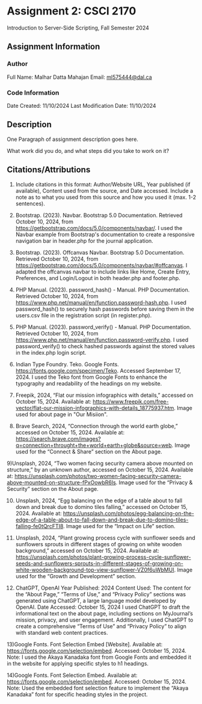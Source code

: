<!--- The following README.md sample file was adapted from https://gist.github.com/PurpleBooth/109311bb0361f32d87a2#file-readme-template-md by Raghav Sampangi for academic use ---> 
<!--- You may delete any comments in this sample README.md file. Update information in this readme file with information from your work, and if there are sections that are marked "[OPTIONAL]" that you do not need in a specific section, simply delete them. Retain the other sections. --->
# Assignment 2: CSCI 2170

Introduction to Server-Side Scripting, Fall Semester 2024

## Assignment Information

### Author

Full Name: Malhar Datta Mahajan
Email: ml575444@dal.ca

### Code Information

Date Created: 11/10/2024
Last Modification Date: 11/10/2024

## Description

One Paragraph of assignment description goes here.

What work did you do, and what steps did you take to work on it?

## Citations/Attributions

1. Include citations in this format:
Author/Website URL, Year published (if available), Content used from the source, and Date accessed. Include a note as to what you used from this source and how you used it (max. 1-2 sentences).

2) Bootstrap. (2023). Navbar. Bootstrap 5.0 Documentation. Retrieved October 10, 2024, from https://getbootstrap.com/docs/5.0/components/navbar/.
I used the Navbar example from Bootstrap's documentation to create a responsive navigation bar in header.php for the journal application.

3) Bootstrap. (2023). Offcanvas Navbar. Bootstrap 5.0 Documentation. Retrieved October 10, 2024, from https://getbootstrap.com/docs/5.0/components/navbar/#offcanvas.
I adapted the offcanvas navbar to include links like Home, Create Entry, Preferences, and Login/Logout in both header.php and footer.php.

4) PHP Manual. (2023). password_hash() - Manual. PHP Documentation. Retrieved October 10, 2024, from https://www.php.net/manual/en/function.password-hash.php.
I used password_hash() to securely hash passwords before saving them in the users.csv file in the registration script (in register.php).

5) PHP Manual. (2023). password_verify() - Manual. PHP Documentation. Retrieved October 10, 2024, from https://www.php.net/manual/en/function.password-verify.php.
I used password_verify() to check hashed passwords against the stored values in the index.php login script.

6) Indian Type Foundry. Teko. Google Fonts. https://fonts.google.com/specimen/Teko. Accessed September 17, 2024.
I used the Teko font from Google Fonts to enhance the typography and readability of the headings on my website.

 7) Freepik, 2024, “Flat our mission infographics with details,”
 accessed on October 15, 2024.
Available at: https://www.freepik.com/free-vector/flat-our-mission-infographics-with-details_18775937.htm.
Image used for about page in "Our Misiion".

8) Brave Search, 2024, “Connection through the world earth globe,” accessed on October 15, 2024. Available at: https://search.brave.com/images?q=connection+throught+the+world+earth+globe&source=web. Image used for the “Connect & Share” section on the About page.

9)Unsplash, 2024, “Two women facing security camera above mounted on structure,” by an unknown author, accessed on October 15, 2024. Available at: https://unsplash.com/photos/two-women-facing-security-camera-above-mounted-on-structure-fPxOowbR6ls. Image used for the “Privacy & Security” section on the About page.

10) Unsplash, 2024, “Egg balancing on the edge of a table about to fall down and break due to domino tiles falling,” accessed on October 15, 2024. Available at: https://unsplash.com/photos/egg-balancing-on-the-edge-of-a-table-about-to-fall-down-and-break-due-to-domino-tiles-falling-fe0tQrcFTI8.
Image used for the “Impact on Life” section.

11) Unsplash, 2024, “Plant growing process cycle with sunflower seeds and sunflowers sprouts in different stages of growing on white wooden background,” accessed on October 15, 2024. Available at: https://unsplash.com/photos/plant-growing-process-cycle-sunflower-seeds-and-sunflowers-sprouts-in-different-stages-of-growing-on-white-wooden-background-top-view-sunflower-VZ0f6uWbMUI.
Image used for the “Growth and Development” section.

12) ChatGPT, OpenAI
Year Published: 2024
Content Used: The content for the “About Page,” “Terms of Use,” and “Privacy Policy” sections was generated using ChatGPT, a large language model developed by OpenAI.
Date Accessed: October 15, 2024
 I used ChatGPT to draft the informational text on the about page, including sections on MyJournal’s mission, privacy, and user engagement. Additionally, I used ChatGPT to create a comprehensive “Terms of Use” and “Privacy Policy” to align with standard web content practices.

13)Google Fonts. Font Selection Embed [Website]. Available at: https://fonts.google.com/selection/embed. Accessed: October 15, 2024.
Note: I used the Akaya Kanadaka font from Google Fonts and embedded it in the website for applying specific styles to h1 headings.

14)Google Fonts. Font Selection Embed. Available at: https://fonts.google.com/selection/embed. Accessed: October 15, 2024.
Note: Used the embedded font selection feature to implement the “Akaya Kanadaka” font for specific heading styles in the project.
